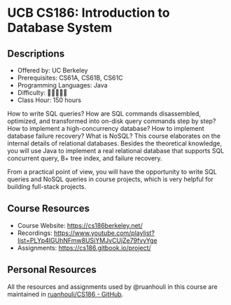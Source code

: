 # UCB CS186: Introduction to Database System

## Descriptions

- Offered by: UC Berkeley
- Prerequisites: CS61A, CS61B, CS61C
- Programming Languages: Java
- Difficulty: 🌟🌟🌟🌟🌟
- Class Hour: 150 hours

How to write SQL queries? How are SQL commands disassembled, optimized, and transformed into on-disk query commands step by step? How to implement a high-concurrency database? How to implement database failure recovery? What is NoSQL? This course elaborates on the internal details of relational databases. Besides the theoretical knowledge, you will use Java to implement a real relational database that supports SQL concurrent query, B+ tree index, and failure recovery.

From a practical point of view, you will have the opportunity to write SQL queries and NoSQL queries in course projects, which is very helpful for building full-stack projects.

## Course Resources

- Course Website: <https://cs186berkeley.net/>
- Recordings: <https://www.youtube.com/playlist?list=PLYp4IGUhNFmw8USiYMJvCUjZe79fvyYge>
- Assignments: <https://cs186.gitbook.io/project/>

## Personal Resources

All the resources and assignments used by @ruanhouli in this course are maintained in [ruanhouli/CS186 - GitHub](https://github.com/ruanhouli/CS186).
